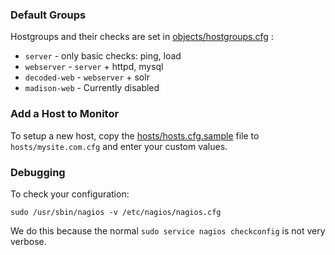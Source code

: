 ### Default Groups

Hostgroups and their checks are set in [objects/hostgroups.cfg](objects/hostgroups.cfg) :

* `server` - only basic checks: ping, load
* `webserver` - `server` + httpd, mysql
* `decoded-web` - `webserver` + solr
* `madison-web` - Currently disabled


### Add a Host to Monitor

To setup a new host, copy the [hosts/hosts.cfg.sample](hosts/hosts.cfg.sample) file to `hosts/mysite.com.cfg` and enter your custom values.


### Debugging

To check your configuration:

    sudo /usr/sbin/nagios -v /etc/nagios/nagios.cfg

We do this because the normal `sudo service nagios checkconfig` is not very verbose.
